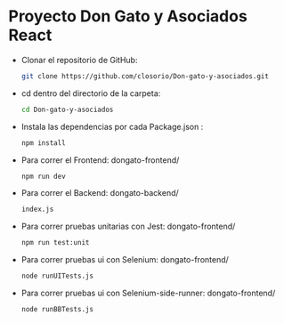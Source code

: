 # **Proyecto Don Gato y Asociados React** 

- Clonar el repositorio de GitHub:
  ```bash
  git clone https://github.com/closorio/Don-gato-y-asociados.git
  ```

- cd dentro del directorio de la carpeta:
  ```bash
  cd Don-gato-y-asociados
  ```

- Instala las dependencias por cada Package.json :
  ```bash
  npm install
  ```

- Para correr el Frontend:
	dongato-frontend/
  ```bash
  npm run dev
  ```
  
- Para correr el Backend:
	dongato-backend/
  ```bash
  index.js
  ```

- Para correr pruebas unitarias con Jest:
	dongato-frontend/
  ```bash
  npm run test:unit
  ```

- Para correr pruebas ui con Selenium:
	dongato-frontend/
  ```bash
  node runUITests.js
  ```

- Para correr pruebas ui con Selenium-side-runner:
	dongato-frontend/
  ```bash
  node runBBTests.js
  ```

